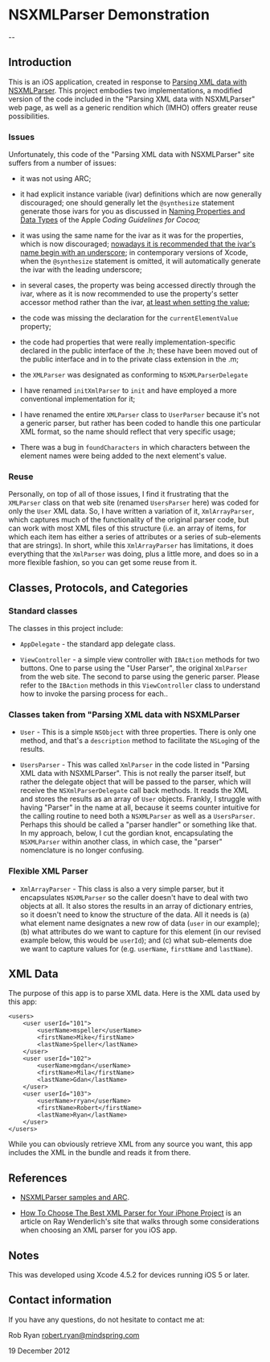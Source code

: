# NSXMLParser Demonstration

--

## Introduction

This is an iOS application, created in response to [Parsing XML data with NSXMLParser](http://wiki.cs.unh.edu/wiki/index.php/Parsing_XML_data_with_NSXMLParser). This project embodies two implementations, a modified version of the code included in the "Parsing XML data with NSXMLParser" web page, as well as a generic rendition which (IMHO) offers greater reuse possibilities.

### Issues

Unfortunately, this code of the "Parsing XML data with NSXMLParser" site suffers from a number of issues:

- it was not using ARC;

- it had explicit instance variable (ivar) definitions which are now generally discouraged; one should generally let the `@synthesize` statement generate those ivars for you as discussed in [Naming Properties and Data Types](https://developer.apple.com/library/mac/documentation/Cocoa/Conceptual/CodingGuidelines/Articles/NamingIvarsAndTypes.html#//apple_ref/doc/uid/20001284-BAJGIIJE) of the Apple _Coding Guidelines for Cocoa;_

- it was using the same name for the ivar as it was for the properties, which is now discouraged; [nowadays it is recommended that the ivar's name begin with an underscore](https://developer.apple.com/library/mac/documentation/Cocoa/Conceptual/CodingGuidelines/Articles/NamingIvarsAndTypes.html#//apple_ref/doc/uid/20001284-BAJGIIJE); in contemporary versions of Xcode, when the `@synthesize` statement is omitted, it will automatically generate the ivar with the leading underscore;

- in several cases, the property was being accessed directly through the ivar, where as it is now recommended to use the property's setter accessor method rather than the ivar, [at least when setting the value](https://developer.apple.com/library/mac/documentation/Cocoa/Conceptual/MemoryMgmt/Articles/mmPractical.html#//apple_ref/doc/uid/TP40004447-SW5);

- the code was missing the declaration for the `currentElementValue` property;

- the code had properties that were really implementation-specific declared in the public interface of the .h; these have been moved out of the public interface and in to the private class extension in the .m;

- the `XMLParser` was designated as conforming to `NSXMLParserDelegate`

- I have renamed `initXmlParser` to `init` and have employed a more conventional implementation for it;

- I have renamed the entire `XMLParser` class to `UserParser` because it's not a generic parser, but rather has been coded to handle this one particular XML format, so the name should reflect that very specific usage;

- There was a bug in `foundCharacters` in which characters between the element names were being added to the next element's value.

### Reuse

Personally, on top of all of those issues, I find it frustrating that the `XMLParser` class on that web site (renamed `UsersParser` here) was coded for only the `User` XML data. So, I have written a variation of it, `XmlArrayParser`, which captures much of the functionality of the original parser code, but can work with most XML files of this structure (i.e. an array of items, for which each item has either a series of attributes or a series of sub-elements that are strings). In short, while this `XmlArrayParser` has limitations, it does everything that the `XmlParser` was doing, plus a little more, and does so in a more flexible fashion, so you can get some reuse from it.

## Classes, Protocols, and Categories

### Standard classes

The classes in this project include:

- `AppDelegate` - the standard app delegate class.

- `ViewController` - a simple view controller with `IBAction` methods for two buttons. One to parse using the "User Parser", the original `XmlParser` from the web site. The second to parse using the generic parser. Please refer to the `IBAction` methods in this `ViewController` class to understand how to invoke the parsing process for each..

### Classes taken from "Parsing XML data with NSXMLParser

- `User` - This is a simple `NSObject` with three properties. There is only one method, and that's a `description` method to facilitate the `NSLog`ing of the results.

- `UsersParser` - This was called `XmlParser` in the code listed in "Parsing XML data with NSXMLParser". This is not really the parser itself, but rather the delegate object that will be passed to the parser, which will receive the `NSXmlParserDelegate` call back methods. It reads the XML and stores the results as an array of `User` objects. Frankly, I struggle with having "Parser" in the name at all, because it seems counter intuitive for the calling routine to need both a `NSXMLParser` as well as a `UsersParser`. Perhaps this should be called a "parser handler" or something like that. In my approach, below, I cut the gordian knot, encapsulating the `NSXMLParser` within another class, in which case, the "parser" nomenclature is no longer confusing.

### Flexible XML Parser

- `XmlArrayParser` - This class is also a very simple parser, but it encapsulates `NSXMLParser` so the caller doesn't have to deal with two objects at all. It also stores the results in an array of dictionary entries, so it doesn't need to know the structure of the data. All it needs is (a) what element name designates a new row of data (`user` in our example); (b) what attributes do we want to capture for this element (in our revised example below, this would be `userId`); and (c) what sub-elements doe we want to capture values for (e.g. `userName`, `firstName` and `lastName`).

## XML Data

The purpose of this app is to parse XML data. Here is the XML data used by this app:

    <users>
        <user userId="101">
            <userName>mspeller</userName>
            <firstName>Mike</firstName>
            <lastName>Speller</lastName>
        </user>
        <user userId="102">
            <userName>mgdan</userName>
            <firstName>Mila</firstName>
            <lastName>Gdan</lastName>
        </user>
        <user userId="103">
            <userName>rryan</userName>
            <firstName>Robert</firstName>
            <lastName>Ryan</lastName>
        </user>
    </users>

While you can obviously retrieve XML from any source you want, this app includes the XML in the bundle and reads it from there.

## References

- [NSXMLParser samples and ARC](http://stackoverflow.com/questions/13964968).

- [How To Choose The Best XML Parser for Your iPhone Project](http://www.raywenderlich.com/553/how-to-chose-the-best-xml-parser-for-your-iphone-project) is an article on Ray Wenderlich's site that walks through some considerations when choosing an XML parser for you iOS app.

## Notes

This was developed using Xcode 4.5.2 for devices running iOS 5 or later.

## Contact information

If you have any questions, do not hesitate to contact me at:

Rob Ryan
robert.ryan@mindspring.com

19 December 2012
